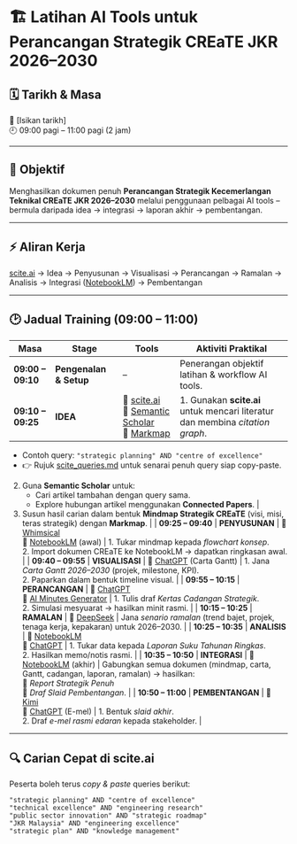 # 🏗️ Latihan AI Tools untuk Perancangan Strategik CREaTE JKR 2026–2030

## 🗓️ Tarikh & Masa
📅 [Isikan tarikh]  
🕘 09:00 pagi – 11:00 pagi (2 jam)  

---

## 🎯 Objektif
Menghasilkan dokumen penuh **Perancangan Strategik Kecemerlangan Teknikal CREaTE JKR 2026–2030** melalui penggunaan pelbagai AI tools – bermula daripada idea → integrasi → laporan akhir → pembentangan.

---

## ⚡ Aliran Kerja
[scite.ai](https://scite.ai/) → Idea → Penyusunan → Visualisasi → Perancangan → Ramalan → Analisis → Integrasi ([NotebookLM](https://notebooklm.google.com/)) → Pembentangan

---

## 🕑 Jadual Training (09:00 – 11:00)

| Masa | Stage | Tools | Aktiviti Praktikal |
|------|-------|-------|---------------------|
| **09:00 – 09:10** | **Pengenalan & Setup** | – | Penerangan objektif latihan & workflow AI tools. |
| **09:10 – 09:25** | **IDEA** | 🔹 [scite.ai](https://scite.ai/)<br> 🔹 [Semantic Scholar](https://www.semanticscholar.org/)<br> 🔹 [Markmap](https://markmap.js.org/repl/) | 1. Gunakan **scite.ai** untuk mencari literatur dan membina *citation graph*.  
   - Contoh query: `"strategic planning" AND "centre of excellence"`  
   - 👉 Rujuk [scite_queries.md](scite_queries.md) untuk senarai penuh query siap copy-paste.  
2. Guna **Semantic Scholar** untuk:  
   - Cari artikel tambahan dengan query sama.  
   - Explore hubungan artikel menggunakan **Connected Papers**.  |
3. Susun hasil carian dalam bentuk **Mindmap Strategik CREaTE** (visi, misi, teras strategik) dengan **Markmap**.  |
| **09:25 – 09:40** | **PENYUSUNAN** | 🔹 [Whimsical](https://whimsical.com/)<br>🔹 [NotebookLM](https://notebooklm.google.com/) (awal) | 1. Tukar mindmap kepada *flowchart konsep*. <br>2. Import dokumen CREaTE ke NotebookLM → dapatkan ringkasan awal. |
| **09:40 – 09:55** | **VISUALISASI** | 🔹 [ChatGPT](https://chat.openai.com/) (Carta Gantt) | 1. Jana *Carta Gantt 2026–2030* (projek, milestone, KPI).<br>2. Paparkan dalam bentuk timeline visual. |
| **09:55 – 10:15** | **PERANCANGAN** | 🔹 [ChatGPT](https://chat.openai.com/)<br>🔹 [AI Minutes Generator](https://minutesgenerator.com/) | 1. Tulis draf *Kertas Cadangan Strategik*.<br>2. Simulasi mesyuarat → hasilkan minit rasmi. |
| **10:15 – 10:25** | **RAMALAN** | 🔹 [DeepSeek](https://chat.deepseek.com/) | Jana *senario ramalan* (trend bajet, projek, tenaga kerja, kepakaran) untuk 2026–2030. |
| **10:25 – 10:35** | **ANALISIS** | 🔹 [NotebookLM](https://notebooklm.google.com/)<br>🔹 [ChatGPT](https://chat.openai.com/) | 1. Tukar data kepada *Laporan Suku Tahunan Ringkas*.<br>2. Hasilkan memo/notis rasmi. |
| **10:35 – 10:50** | **INTEGRASI** | 🔹 [NotebookLM](https://notebooklm.google.com/) (akhir) | Gabungkan semua dokumen (mindmap, carta, Gantt, cadangan, laporan, ramalan) → hasilkan: <br>📑 *Report Strategik Penuh*<br>🎤 *Draf Slaid Pembentangan*. |
| **10:50 – 11:00** | **PEMBENTANGAN** | 🔹 [Kimi](https://kimi.moonshot.cn/)<br>🔹 [ChatGPT](https://chat.openai.com/) (E-mel) | 1. Bentuk *slaid akhir*.<br>2. Draf *e-mel rasmi edaran* kepada stakeholder. |

---

## 🔍 Carian Cepat di **scite.ai**

Peserta boleh terus *copy & paste* queries berikut:  

```text
"strategic planning" AND "centre of excellence"
"technical excellence" AND "engineering research"
"public sector innovation" AND "strategic roadmap"
"JKR Malaysia" AND "engineering excellence"
"strategic plan" AND "knowledge management"
